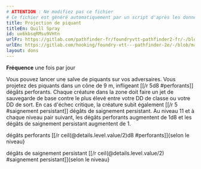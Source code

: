 ```yaml
---
# ATTENTION : Ne modifiez pas ce fichier
# Ce fichier est généré automatiquement par un script d'après les données du module Foundry VTT officiel et de sa traduction
title: Projection de piquant
titleEn: Quill Spray
id: ux6kbsqRMsu9VHtn
urlFr: https://gitlab.com/pathfinder-fr/foundryvtt-pathfinder2-fr/-/blob/master/data/feats/ux6kbsqRMsu9VHtn.htm
urlEn: https://gitlab.com/hooking/foundry-vtt---pathfinder-2e/-/blob/master/packs/data/feats.db/quill-spray.json
layout: dons
---
```

**Fréquence** une fois par jour

Vous pouvez lancer une salve de piquants sur vos adversaires. Vous projetez des piquants dans un cône de 9 m, infligeant [[/r 5d8 #perforants]] dégâts perforants. Chaque créature dans la zone doit faire un jet de sauvegarde de base contre le plus élevé entre votre DD de classe ou votre DD de sort. En cas d'échec critique, la créature subit également [[/r 5 #saignement persistant]] dégâts de saignement persistant. Au niveau 11 et à chaque niveau pair suivant, les dégâts perforants augmentent de 1d8 et les dégâts de saignement persistant augmentent de 1.

dégâts perforants [[/r ceil(@details.level.value/2)d8 #perforants]]{selon le niveau} 

dégâts de saignement persistant [[/r ceil(@details.level.value/2) #saignement persistant]]{selon le niveau}
